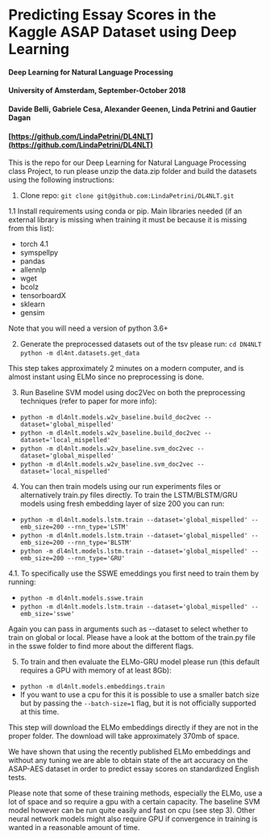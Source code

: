 # Predicting Essay Scores in the Kaggle ASAP Dataset using Deep Learning
#### Deep Learning for Natural Language Processing
#### University of Amsterdam, September-October 2018
#### Davide Belli, Gabriele Cesa, Alexander Geenen, Linda Petrini and Gautier Dagan

#### [https://github.com/LindaPetrini/DL4NLT](https://github.com/LindaPetrini/DL4NLT)

This is the repo for our Deep Learning for Natural Language Processing class Project, to run please unzip the data.zip folder and build the datasets using the following instructions:

1. Clone repo: `git clone git@github.com:LindaPetrini/DL4NLT.git`

1.1 Install requirements using conda or pip. Main libraries needed (if an external library is missing when training it must be because it is missing from this list):

  - torch 4.1
  - symspellpy
  - pandas
  - allennlp
  - wget
  - bcolz
  - tensorboardX
  - sklearn
  - gensim
  
  Note that you will need a version of python 3.6+ 
  
2. Generate the preprocessed datasets out of the tsv please run: 
  `cd DN4NLT`
  `python -m dl4nt.datasets.get_data`
  
  This step takes approximately 2 minutes on a modern computer, and is almost instant using ELMo since no preprocessing is done.

3. Run Baseline SVM model using doc2Vec on both the preprocessing techniques (refer to paper for more info): 
  - `python -m dl4nlt.models.w2v_baseline.build_doc2vec --dataset='global_mispelled'`
  - `python -m dl4nlt.models.w2v_baseline.build_doc2vec --dataset='local_mispelled'`
  - `python -m dl4nlt.models.w2v_baseline.svm_doc2vec --dataset='global_mispelled'`
  - `python -m dl4nlt.models.w2v_baseline.svm_doc2vec --dataset='local_mispelled'`
  
4. You can then train models using our run experiments files or alternatively train.py files directly. To train the LSTM/BLSTM/GRU models using fresh embedding layer of size 200 you can run:

  - `python -m dl4nlt.models.lstm.train --dataset='global_mispelled' --emb_size=200 --rnn_type='LSTM'`
  - `python -m dl4nlt.models.lstm.train --dataset='global_mispelled' --emb_size=200 --rnn_type='BLSTM'`
  - `python -m dl4nlt.models.lstm.train --dataset='global_mispelled' --emb_size=200 --rnn_type='GRU'`

4.1. To specifically use the SSWE emeddings you first need to train them by running: 

  - `python -m dl4nlt.models.sswe.train`
  - `python -m dl4nlt.models.lstm.train --dataset='global_mispelled' --emb_size='sswe'`
  
Again you can pass in arguments such as --dataset to select whether to train on global or local. Please have a look at the bottom of the train.py file in the sswe folder to find more about the different flags. 
   
5. To train and then evaluate the ELMo-GRU model please run (this default requires a GPU with memory of at least 8Gb): 
  - `python -m dl4nlt.models.embeddings.train` 
  - If you want to use a cpu for this it is possible to use a smaller batch size but by passing the `--batch-size=1` flag, but it is not officially supported at this time.  

This step will download the ELMo embeddings directly if they are not in the proper folder. The download will take approximately 370mb of space.

We have shown that using the recently published ELMo embeddings and without any tuning we are able to obtain state of the art accuracy on the ASAP-AES dataset in order to predict essay scores on standardized English tests. 

Please note that some of these training methods, especially the ELMo, use a lot of space and so require a gpu with a certain capacity. The baseline SVM model however can be run quite easily and fast on cpu (see step 3). Other neural network models might also require GPU if convergence in training is wanted in a reasonable amount of time. 

